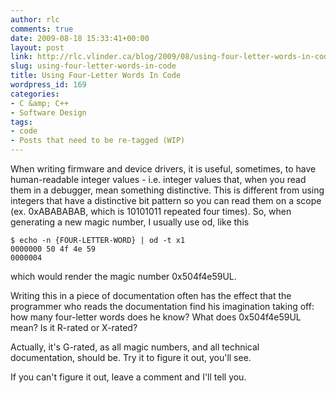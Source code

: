 ```yaml
---
author: rlc
comments: true
date: 2009-08-18 15:33:41+00:00
layout: post
link: http://rlc.vlinder.ca/blog/2009/08/using-four-letter-words-in-code/
slug: using-four-letter-words-in-code
title: Using Four-Letter Words In Code
wordpress_id: 169
categories:
- C &amp; C++
- Software Design
tags:
- code
- Posts that need to be re-tagged (WIP)
---
```


When writing firmware and device drivers, it is useful, sometimes, to have human-readable integer values - i.e. integer values that, when you read them in a debugger, mean something distinctive. This is different from using integers that have a distinctive bit pattern so you can read them on a scope (ex. 0xABABABAB, which is 10101011 repeated four times). So, when generating a new magic number, I usually use od, like this

    
    $ echo -n {FOUR-LETTER-WORD} | od -t x1
    0000000 50 4f 4e 59
    0000004
    

which would render the magic number 0x504f4e59UL.

Writing this in a piece of documentation often has the effect that the programmer who reads the documentation find his imagination taking off: how many four-letter words does he know? What does 0x504f4e59UL mean? Is it R-rated or X-rated?

Actually, it's G-rated, as all magic numbers, and all technical documentation, should be. Try it to figure it out, you'll see.

If you can't figure it out, leave a comment and I'll tell you.
